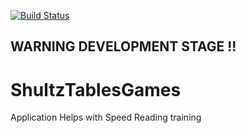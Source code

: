 [![Build Status](https://travis-ci.org/marek2901/ShultzTablesGames.svg?branch=master)](https://travis-ci.org/marek2901/ShultzTablesGames)

## WARNING DEVELOPMENT STAGE !!

# ShultzTablesGames

Application Helps with Speed Reading training
